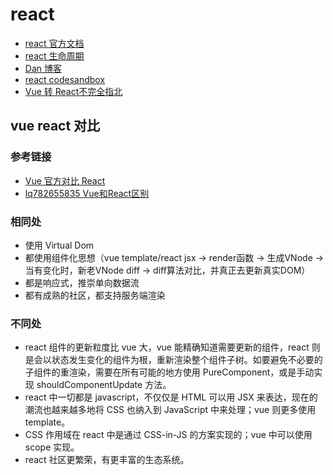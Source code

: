 # react

- [react 官方文档](https://zh-hans.reactjs.org/docs/getting-started.html)
- [react 生命周期](https://projects.wojtekmaj.pl/react-lifecycle-methods-diagram/)
- [Dan 博客](https://overreacted.io/)
- [react codesandbox](https://codesandbox.io/s/new?file=/src/App.js)
- [Vue 转 React不完全指北](https://juejin.cn/post/6953482028188860424)

## vue react 对比

### 参考链接

- [Vue 官方对比 React](https://cn.vuejs.org/v2/guide/comparison.html)
- [lq782655835 Vue和React区别](https://lq782655835.github.io/blogs/vue/diff-vue-vs-react.html)

### 相同处

- 使用 Virtual Dom
- 都使用组件化思想（vue template/react jsx -> render函数 -> 生成VNode -> 当有变化时，新老VNode diff -> diff算法对比，并真正去更新真实DOM）
- 都是响应式，推崇单向数据流
- 都有成熟的社区，都支持服务端渲染

### 不同处

- react 组件的更新粒度比 vue 大，vue 能精确知道需要更新的组件，react 则是会以状态发生变化的组件为根，重新渲染整个组件子树。如要避免不必要的子组件的重渲染，需要在所有可能的地方使用 PureComponent，或是手动实现 shouldComponentUpdate 方法。
- react 中一切都是 javascript，不仅仅是 HTML 可以用 JSX 来表达，现在的潮流也越来越多地将 CSS 也纳入到 JavaScript 中来处理；vue 则更多使用 template。
- CSS 作用域在 react 中是通过 CSS-in-JS 的方案实现的；vue 中可以使用 scope 实现。
- react 社区更繁荣，有更丰富的生态系统。


